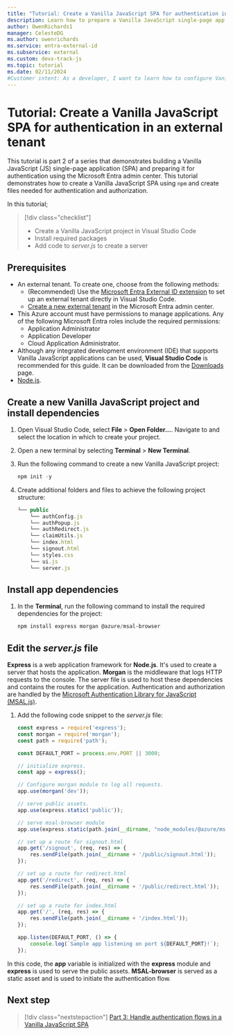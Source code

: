 ```yaml
---
title: "Tutorial: Create a Vanilla JavaScript SPA for authentication in an external tenant"
description: Learn how to prepare a Vanilla JavaScript single-page app (SPA) for authentication and authorization with your external tenant.
author: OwenRichards1
manager: CelesteDG
ms.author: owenrichards
ms.service: entra-external-id
ms.subservice: external
ms.custom: devx-track-js
ms.topic: tutorial
ms.date: 02/11/2024
#Customer intent: As a developer, I want to learn how to configure Vanilla JavaScript single-page app (SPA) to sign in and sign out users with my external tenant.
---
```


# Tutorial: Create a Vanilla JavaScript SPA for authentication in an external tenant

This tutorial is part 2 of a series that demonstrates building a Vanilla JavaScript (JS) single-page application (SPA) and preparing it for authentication using the Microsoft Entra admin center. This tutorial demonstrates how to create a Vanilla JavaScript SPA using `npm` and create files needed for authentication and authorization.

In this tutorial;

> [!div class="checklist"]
> - Create a Vanilla JavaScript project in Visual Studio Code
> - Install required packages
> - Add code to *server.js* to create a server

## Prerequisites

- An external tenant. To create one, choose from the following methods:
  - (Recommended) Use the [Microsoft Entra External ID extension](https://aka.ms/ciamvscode/tutorials/marketplace) to set up an external tenant directly in Visual Studio Code.
  - [Create a new external tenant](../external-id/customer/../external-id/customer/how-to-create-external-tenant-portal.md) in the Microsoft Entra admin center.
- This Azure account must have permissions to manage applications. Any of the following Microsoft Entra roles include the required permissions:
  - Application Administrator
  - Application Developer
  - Cloud Application Administrator.
- Although any integrated development environment (IDE) that supports Vanilla JavaScript applications can be used, **Visual Studio Code** is recommended for this guide. It can be downloaded from the [Downloads](https://visualstudio.microsoft.com/downloads) page.
- [Node.js](https://nodejs.org/en/download/).

## Create a new Vanilla JavaScript project and install dependencies

1. Open Visual Studio Code, select **File** > **Open Folder...**. Navigate to and select the location in which to create your project.
1. Open a new terminal by selecting **Terminal** > **New Terminal**.
1. Run the following command to create a new Vanilla JavaScript project:

    ```powershell
    npm init -y
    ```

1. Create additional folders and files to achieve the following project structure:

    ```JavaScript
    └── public
        └── authConfig.js
        └── authPopup.js
        └── authRedirect.js
        └── claimUtils.js
        └── index.html
        └── signout.html
        └── styles.css
        └── ui.js    
        └── server.js
    ```

## Install app dependencies

1. In the **Terminal**, run the following command to install the required dependencies for the project:

    ```powershell
    npm install express morgan @azure/msal-browser
    ```

## Edit the *server.js* file

**Express** is a web application framework for **Node.js**. It's used to create a server that hosts the application. **Morgan** is the middleware that logs HTTP requests to the console. The server file is used to host these dependencies and contains the routes for the application. Authentication and authorization are handled by the [Microsoft Authentication Library for JavaScript (MSAL.js)](/javascript/api/overview).

1. Add the following code snippet to the *server.js* file:

    ```javascript
    const express = require('express');
    const morgan = require('morgan');
    const path = require('path');

    const DEFAULT_PORT = process.env.PORT || 3000;

    // initialize express.
    const app = express();

    // Configure morgan module to log all requests.
    app.use(morgan('dev'));

    // serve public assets.
    app.use(express.static('public'));

    // serve msal-browser module
    app.use(express.static(path.join(__dirname, "node_modules/@azure/msal-browser/lib")));

    // set up a route for signout.html
    app.get('/signout', (req, res) => {
        res.sendFile(path.join(__dirname + '/public/signout.html'));
    });

    // set up a route for redirect.html
    app.get('/redirect', (req, res) => {
        res.sendFile(path.join(__dirname + '/public/redirect.html'));
    });

    // set up a route for index.html
    app.get('/', (req, res) => {
        res.sendFile(path.join(__dirname + '/index.html'));
    });

    app.listen(DEFAULT_PORT, () => {
        console.log(`Sample app listening on port ${DEFAULT_PORT}!`);
    });

    ```

In this code, the **app** variable is initialized with the **express** module and **express** is used to serve the public assets. **MSAL-browser** is served as a static asset and is used to initiate the authentication flow.

## Next step

> [!div class="nextstepaction"]
> [Part 3: Handle authentication flows in a Vanilla JavaScript SPA](tutorial-single-page-app-vanillajs-configure-authentication.md)
